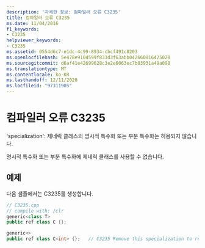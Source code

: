 ```yaml
---
description: '자세한 정보: 컴파일러 오류 C3235'
title: 컴파일러 오류 C3235
ms.date: 11/04/2016
f1_keywords:
- C3235
helpviewer_keywords:
- C3235
ms.assetid: 0554d6c7-e1dc-4c99-8934-cbcf491c8203
ms.openlocfilehash: 5e478e9104599f833d3f63abb042660816425028
ms.sourcegitcommit: d6af41e42699628c3e2e6063ec7b03931a49a098
ms.translationtype: MT
ms.contentlocale: ko-KR
ms.lasthandoff: 12/11/2020
ms.locfileid: "97311905"
---
```

# <a name="compiler-error-c3235"></a>컴파일러 오류 C3235

'specialization': 제네릭 클래스의 명시적 특수화 또는 부분 특수화는 허용되지 않습니다.

명시적 특수화 또는 부분 특수화에 제네릭 클래스를 사용할 수 없습니다.

## <a name="example"></a>예제

다음 샘플에서는 C3235를 생성합니다.

```cpp
// C3235.cpp
// compile with: /clr
generic<class T>
public ref class C {};

generic<>
public ref class C<int> {};   // C3235 Remove this specialization to resolve this error.
```
